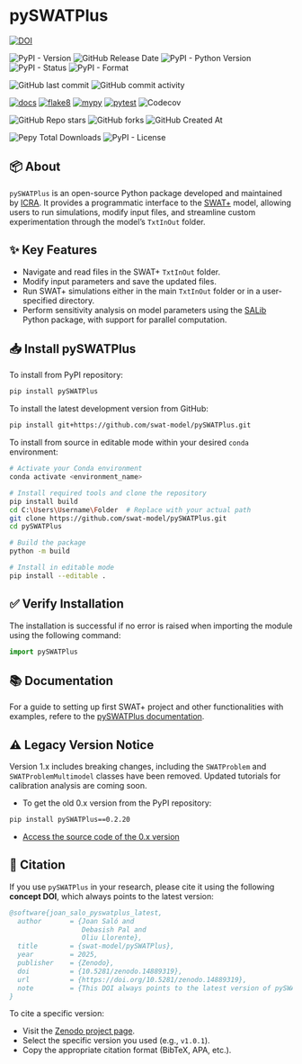 # pySWATPlus


[![DOI](https://zenodo.org/badge/DOI/10.5281/zenodo.14889319.svg)](https://doi.org/10.5281/zenodo.14889319)

![PyPI - Version](https://img.shields.io/pypi/v/pySWATPlus)
![GitHub Release Date](https://img.shields.io/github/release-date/swat-model/pySWATPlus?display_date=published_at)
![PyPI - Python Version](https://img.shields.io/pypi/pyversions/pySWATPlus)
![PyPI - Status](https://img.shields.io/pypi/status/pySWATPlus)
![PyPI - Format](https://img.shields.io/pypi/format/pySWATPlus)


![GitHub last commit](https://img.shields.io/github/last-commit/swat-model/pySWATPlus)
![GitHub commit activity](https://img.shields.io/github/commit-activity/t/swat-model/pySWATPlus)


[![docs](https://github.com/swat-model/pySWATPlus/actions/workflows/deploy-docs.yml/badge.svg)](https://github.com/swat-model/pySWATPlus/actions/workflows/deploy-docs.yml)
[![flake8](https://github.com/swat-model/pySWATPlus/actions/workflows/linting.yml/badge.svg)](https://github.com/swat-model/pySWATPlus/actions/workflows/linting.yml)
[![mypy](https://github.com/swat-model/pySWATPlus/actions/workflows/typing.yml/badge.svg)](https://github.com/swat-model/pySWATPlus/actions/workflows/typing.yml)
[![pytest](https://github.com/swat-model/pySWATPlus/actions/workflows/testing.yml/badge.svg)](https://github.com/swat-model/pySWATPlus/actions/workflows/testing.yml)
![Codecov](https://img.shields.io/codecov/c/github/debpal/pySWATPlus)

![GitHub Repo stars](https://img.shields.io/github/stars/swat-model/pySWATPlus)
![GitHub forks](https://img.shields.io/github/forks/swat-model/pySWATPlus)
![GitHub Created At](https://img.shields.io/github/created-at/swat-model/pySWATPlus)

![Pepy Total Downloads](https://img.shields.io/pepy/dt/pySWATPLus)
![PyPI - License](https://img.shields.io/pypi/l/pySWATPlus)


## 📦 About

`pySWATPlus` is an open-source Python package developed and maintained by [ICRA](https://icra.cat/).
It provides a programmatic interface to the [SWAT+](https://swat.tamu.edu/software/plus/) model, allowing users to run simulations, modify input files, and streamline custom experimentation through the model’s `TxtInOut` folder.


## ✨ Key Features

- Navigate and read files in the SWAT+ `TxtInOut` folder.
- Modify input parameters and save the updated files.
- Run SWAT+ simulations either in the main `TxtInOut` folder or in a user-specified directory.
- Perform sensitivity analysis on model parameters using the [SALib](https://github.com/SALib/SALib) Python package, with support for parallel computation.



## 📥 Install pySWATPlus

To install from PyPI repository:

```bash
pip install pySWATPlus
```

To install the latest development version from GitHub:

```bash
pip install git+https://github.com/swat-model/pySWATPlus.git
```

To install from source in editable mode within your desired `conda` environment:

```bash
# Activate your Conda environment
conda activate <environment_name>

# Install required tools and clone the repository
pip install build
cd C:\Users\Username\Folder  # Replace with your actual path
git clone https://github.com/swat-model/pySWATPlus.git
cd pySWATPlus

# Build the package
python -m build

# Install in editable mode
pip install --editable .
```

## ✅ Verify Installation

The installation is successful if no error is raised when importing the module using the following command:

```python
import pySWATPlus
```

## 📚 Documentation

For a guide to setting up first SWAT+ project and other functionalities with examples,
refere to the [pySWATPlus documentation](https://swat-model.github.io/pySWATPlus/).



## ⚠️ Legacy Version Notice

Version 1.x includes breaking changes, including the `SWATProblem` and `SWATProblemMultimodel` classes have been removed. Updated tutorials for calibration analysis are coming soon.

- To get the old 0.x version from the PyPI repository:

```bash
pip install pySWATPlus==0.2.20
```

- [Access the source code of the 0.x version](https://github.com/swat-model/pySWATPlus/tree/v0.x)


## 📖 Citation

If you use `pySWATPlus` in your research, please cite it using the following **concept DOI**, which always points to the latest version:

```bibtex
@software{joan_salo_pyswatplus_latest,
  author       = {Joan Saló and
                  Debasish Pal and
                  Oliu Llorente},
  title        = {swat-model/pySWATPlus},
  year         = 2025,
  publisher    = {Zenodo},
  doi          = {10.5281/zenodo.14889319},
  url          = {https://doi.org/10.5281/zenodo.14889319},
  note         = {This DOI always points to the latest version of pySWATPlus.},
}
```


To cite a specific version:

- Visit the [Zenodo project page](https://doi.org/10.5281/zenodo.14889319).
- Select the specific version you used (e.g., `v1.0.1`).
- Copy the appropriate citation format (BibTeX, APA, etc.).


